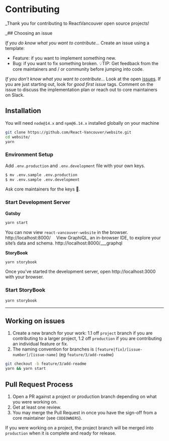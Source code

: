 # Contributing
_Thank you for contributing to ReactVancouver open source projects!

_## Choosing an issue

_If you do know what you want to contribute…_
Create an issue using a template:
- Feature: if you want to implement something new.
- Bug: if you want to fix something broken.
💡TIP: Get feedback from the core maintainers and / or community before jumping into code.

_If you don’t know what you want to contribute…_
Look at the open [issues](https://github.com/React-Vancouver/website/issues). If you are just starting out, look for _good first issue_ tags. Comment on the issue to discuss the implementation plan or reach out to core maintainers on Slack.

## Installation

You will need `node@14.x` and `npm@6.14.x` installed globally on your machine

```bash
git clone https://github.com/React-Vancouver/website.git
cd website/
yarn
```

### Environment Setup

Add `.env.production` and `.env.development` file with your own keys.

```bash
$ mv .env.sample .env.production
$ mv .env.sample .env.development
```

Ask core maintainers for the keys 🔑.

### Start Development Server

**Gatsby**
```bash
yarn start
```

You can now view `react-vancouver-website` in the browser.⠀
http://localhost:8000/
⠀
View GraphiQL, an in-browser IDE, to explore your site’s data and schema.
http://localhost:8000/___graphql

**StoryBook**
```bash
yarn storybook
```

Once you’ve started the development server, open http://localhost:3000 with your browser.

### Start StoryBook

```bash
yarn storybook
```

---

## Working on issues
1. Create a new branch for your work:
  1.1 off `project` branch if you are contributing to a larger project,
  1.2 off `production` if you are contributing an individual feature or fix.
2. The naming convention for branches is `[feature|fix]/[issue-number]/[issue-name]` (eg `feature/3/add-readme`)

```bash
git checkout -b feature/3/add-readme
yarn && yarn start
```

## Pull Request Process
1. Open a PR against a project or production branch  depending on what you were working on.
2. Get at least one review.
3. You may merge the Pull Request in once you have the sign-off from a core maintainer (see `CODEOWNERS`).

If you were working on a project, the project branch will be merged into `production` when it is complete and ready for release.
